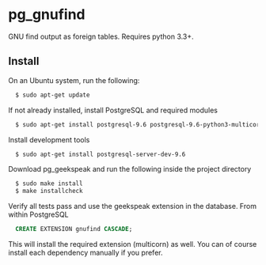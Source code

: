 # pg_gnufind
GNU find output as foreign tables. Requires python 3.3+.

## Install
On an Ubuntu system, run the following:

```bash
  $ sudo apt-get update
```

If not already installed, install PostgreSQL and required modules

```bash
  $ sudo apt-get install postgresql-9.6 postgresql-9.6-python3-multicorn
```
Install development tools

```bash
  $ sudo apt-get install postgresql-server-dev-9.6
```
Download pg_geekspeak and run the following inside the project directory

```bash
  $ sudo make install
  $ make installcheck
```

Verify all tests pass and use the geekspeak extension in the database. From within PostgreSQL

```sql
  CREATE EXTENSION gnufind CASCADE;
```

This will install the required extension (multicorn) as well. You can of course install each dependency manually if you prefer.

